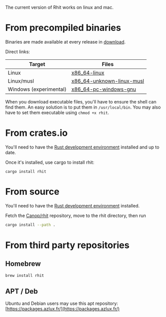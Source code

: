 
The current version of Rhit works on linux and mac.


# From precompiled binaries

Binaries are made available at every release in [download](https://dystroy.org/rhit/download).

Direct links:

Target|Files
-|-
Linux | [x86_64-linux](https://dystroy.org/rhit/download/x86_64-linux/rhit)
Linux/musl | [x86_64-unknown-linux-musl](https://dystroy.org/rhit/download/x86_64-unknown-linux-musl/rhit)
Windows (experimental) | [x86_64-pc-windows-gnu](https://dystroy.org/rhit/download/x86_64-pc-windows-gnu/rhit.exe)

When you download executable files, you'll have to ensure the shell can find them. An easy solution is to put them in `/usr/local/bin`. You may also have to set them executable using `chmod +x rhit`.

# From crates.io

You'll need to have the [Rust development environment](https://www.rustup.rs) installed and up to date.

Once it's installed, use cargo to install rhit:

    cargo install rhit

# From source

You'll need to have the [Rust development environment](https://www.rustup.rs) installed.

Fetch the [Canop/rhit](https://github.com/Canop/rhit) repository, move to the rhit directory, then run

```bash
cargo install --path .
```

# From third party repositories

## Homebrew

```bash
brew install rhit
```
## APT / Deb

Ubuntu and Debian users may use this apt repository: [https://packages.azlux.fr/](https://packages.azlux.fr/)
